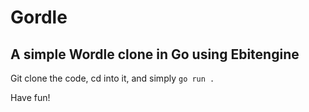 # Gordle

## A simple Wordle clone in Go using Ebitengine

Git clone the code, cd into it, and simply `go run .`

Have fun!